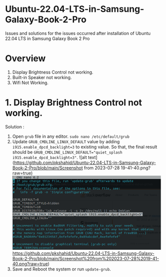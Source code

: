 # Ubuntu-22.04-LTS-in-Samsung-Galaxy-Book-2-Pro
Issues and solutions for the issues occurred after installation of Ubuntu 22.04 LTS in Samsung Galaxy Book 2 Pro

# Overview
1. Display Brightness Control not working.
2. Built-in Speaker not working.
3. Wifi Not Working.

# 1. Display Brightness Control not working.
Solution : 
1. Open `grub` file in any editor.
   ` sudo nano /etc/default/grub `
2. Update `GRUB_CMDLINE_LINUX_DEFAULT` value by adding `i915.enable_dpcd_backlight=3` to existing value.
   So that, the final result should be `GRUB_CMDLINE_LINUX_DEFAULT="quiet_splash i915.enable_dpcd_backlight=3"`.
   ![alt text](https://github.com/pkshahid/Ubuntu-22.04-LTS-in-Samsung-Galaxy-Book-2-Pro/blob/main/Screenshot from 2023-07-28 19-41-40.png?raw=true)
   ![alt text](https://github.com/pkshahid/Ubuntu-22.04-LTS-in-Samsung-Galaxy-Book-2-Pro/blob/main/Screenshot%20from%202023-07-28%2019-41-40.png)https://github.com/pkshahid/Ubuntu-22.04-LTS-in-Samsung-Galaxy-Book-2-Pro/blob/main/Screenshot%20from%202023-07-28%2019-41-40.png?raw=true)
4. Save and Reboot the system or run `update-grub`.
